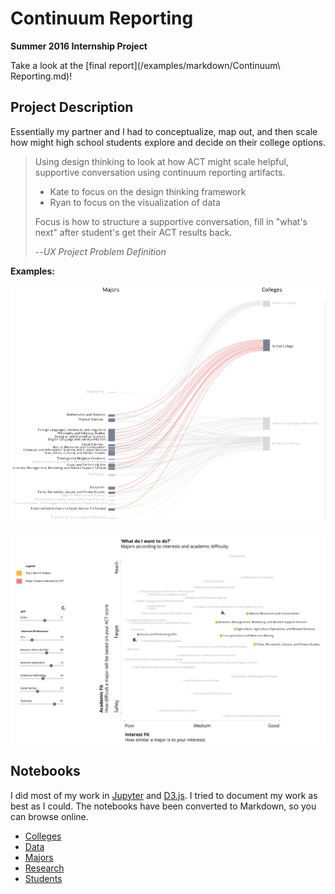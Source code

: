 Continuum Reporting
===

**Summer 2016 Internship Project**

Take a look at the [final report](/examples/markdown/Continuum\ Reporting.md)!

## Project Description

Essentially my partner and I had to conceptualize, map out, and then scale how might high school students explore and decide on their college options.

> Using design thinking to look at how ACT might scale helpful, supportive conversation  using continuum reporting artifacts.
> - Kate to focus on the design thinking framework
> - Ryan to focus on the visualization of data
>
> Focus is how to structure a supportive conversation, fill in "what's next" after student's get their ACT results back.
>
> --<cite>UX Project Problem Definition</cite>

**Examples:**  

![Example: Colleges & Majors](/examples/sankey-colleges/sankey-college.png)

![Example: Major Interest & Challenge Prototype](/examples/major-map/scatter-example.png)


## Notebooks

I did most of my work in [Jupyter](http://jupyter.org/) and [D3.js](https://d3js.org/). I tried to document my work as best as I could. The notebooks have been converted to Markdown, so you can browse online.
  - [Colleges](/examples/markdown/colleges.md)
  - [Data](/examples/markdown/data.md)
  - [Majors](/examples/markdown/majors.md)
  - [Research](/examples/markdown/research.md)
  - [Students](/examples/markdown/students.md)
